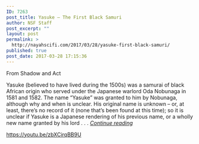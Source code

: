 ```yaml
---
ID: 7263
post_title: Yasuke – The First Black Samuri
author: NSF Staff
post_excerpt: ""
layout: post
permalink: >
  http://nayahscifi.com/2017/03/28/yasuke-first-black-samuri/
published: true
post_date: 2017-03-28 17:15:36
---
```

From Shadow and Act

Yasuke (believed to have lived during the 1500s) was a samurai of black African origin who served under the Japanese warlord Oda Nobunaga in 1581 and 1582. The name “Yasuke” was granted to him by Nobunaga, although why and when is unclear. His original name is unknown – or, at least, there’s no record of it (none that’s been found at this time); so it is unclear if Yasuke is a Japanese rendering of his previous name, or a wholly new name granted by his lord . . . <a href="http://shadowandact.com/2017/03/23/lionsgate-is-developing-an-action-drama-film-on-yasuke-the-first-black-samurai/"><em>Continue reading</em></a>

https://youtu.be/zbXCirqBB9U